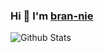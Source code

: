 ### Hi 👋 I'm [bran-nie](https://bran-nie.com)

![Github Stats](https://github-readme-stats.vercel.app/api?username=bran-nie&show_icons=true)

<!--
**bran-nie/bran-nie** is a ✨ _special_ ✨ repository because its `README.md` (this file) appears on your GitHub profile.

Here are some ideas to get you started:

- 🔭 I’m currently working on ...
- 🌱 I’m currently learning ...
- 👯 I’m looking to collaborate on ...
- 🤔 I’m looking for help with ...
- 💬 Ask me about ...
- 📫 How to reach me: ...
- 😄 Pronouns: ...
- ⚡ Fun fact: ...
-->
